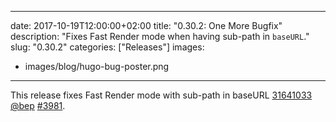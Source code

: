 
---
date: 2017-10-19T12:00:00+02:00
title: "0.30.2: One More Bugfix"
description: "Fixes Fast Render mode when having sub-path in `baseURL`."
slug: "0.30.2"
categories: ["Releases"]
images:
- images/blog/hugo-bug-poster.png
---
This release fixes Fast Render mode with sub-path in baseURL [31641033](https://github.com/gohugoio/hugo/commit/3164103310fbca1211cfa9ce4a5eb7437854b6ad) [@bep](https://github.com/bep) [#3981](https://github.com/gohugoio/hugo/issues/3981).




